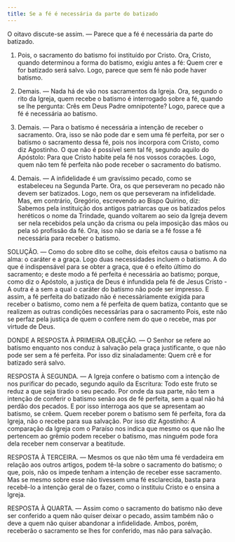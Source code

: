 ```yaml
---
title: Se a fé é necessária da parte do batizado
---
```


O oitavo discute-se assim. — Parece que a fé é necessária da parte do batizado.  

1. Pois, o sacramento do batismo foi instituído por Cristo. Ora, Cristo, quando determinou a forma do batismo, exigiu antes a fé: Quem crer e for batizado será salvo. Logo, parece que sem fé não pode haver batismo.  

2. Demais. — Nada há de vão nos sacramentos da Igreja. Ora, segundo o rito da Igreja, quem recebe o batismo é interrogado sobre a fé, quando se lhe pergunta: Crês em Deus Padre omnipotente? Logo, parece que a fé é necessária ao batismo.  

3. Demais. — Para o batismo é necessária a intenção de receber o sacramento. Ora, isso se não pode dar e sem uma fé perfeita, por ser o batismo o sacramento dessa fé, pois nos incorpora com Cristo, como diz Agostinho. O que não é possível sem tal fé, segundo aquilo do Apóstolo: Para que Cristo habite pela fé nos vossos corações. Logo, quem não tem fé perfeita não pode receber o sacramento do batismo.  

4. Demais. — A infidelidade é um gravíssimo pecado, como se estabeleceu na Segunda Parte. Ora, os que perseveram no pecado não devem ser batizados. Logo, nem os que perseveram na infidelidade. Mas, em contrário, Gregório, escrevendo ao Bispo Quirino, diz: Sabemos pela instituição dos antigos patriarcas que os batizados pelos heréticos o nome da Trindade, quando voltarem ao seio da Igreja devem ser nela recebidos pela unção da crisma ou pela imposição das mãos ou pela só profissão da fé. Ora, isso não se daria se a fé fosse a fé necessária para receber o batismo.  

SOLUÇÃO. — Como do sobre dito se colhe, dois efeitos causa o batismo na alma: o caráter e a graça. Logo duas necessidades incluem o batismo. A do que é indispensável para se obter a graça, que é o efeito último do sacramento; e deste modo a fé perfeita é necessária ao batismo; porque, como diz o Apóstolo, a justiça de Deus é infundida pela fé de Jesus Cristo - A outra é a sem a qual o caráter do batismo não pode ser impresso. E assim, a fé perfeita do batizado não é necessàriamente exigida para receber o batismo, como nem a fé perfeita de quem batiza, contanto que se realizem as outras condições necessárias para o sacramento Pois, este não se perfaz pela justiça de quem o confere nem do que o recebe, mas por virtude de Deus.  

DONDE A RESPOSTA À PRIMEIRA OBJEÇÃO. — O Senhor se refere ao batismo enquanto nos conduz à salvação pela graça justificante, o que não pode ser sem a fé perfeita. Por isso diz sinaladamente: Quem crê e for batizado será salvo.  

RESPOSTA À SEGUNDA. — A Igreja confere o batismo com a intenção de nos purificar do pecado, segundo aquilo da Escritura: Todo este fruto se reduz a que seja tirado o seu pecado. Por onde da sua parte, não tem a intenção de conferir o batismo senão aos de fé perfeita, sem a qual não há perdão dos pecados. E por isso interroga aos que se apresentam ao batismo, se crêem. Quem receber porem o batismo sem fé perfeita, fora da Igreja, não o recebe para sua salvação. Por isso diz Agostinho: A comparação da Igreja com o Paraíso nos indica que mesmo os que não lhe pertencem ao grêmio podem receber o batismo, mas ninguém pode fora dela receber nem conservar a beatitude.  

RESPOSTA À TERCEIRA. — Mesmos os que não têm uma fé verdadeira em relação aos outros artigos, podem tê-la sobre o sacramento do batismo; o que, pois, não os impede tenham a intenção de receber esse sacramento. Mas se mesmo sobre esse não tivessem uma fé esclarecida, basta para recebê-lo a intenção geral de o fazer, como o instituiu Cristo e o ensina a Igreja.  

RESPOSTA À QUARTA. — Assim como o sacramento do batismo não deve ser conferido a quem não quiser deixar o pecado, assim também não o deve a quem não quiser abandonar a infidelidade. Ambos, porém, receberão o sacramento se lhes for conferido, mas não para salvação.